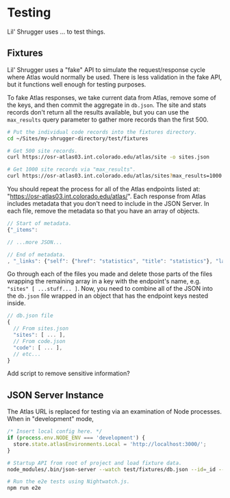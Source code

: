 # Testing 

Lil' Shrugger uses ... to test things.

## Fixtures

Lil' Shrugger uses a "fake" API to simulate the request/response cycle where Atlas would normally be used. There is less validation in the fake API, but it functions well enough for testing purposes.

To fake Atlas responses, we take current data from Atlas, remove some of the keys, and then commit the aggregate in `db.json`. The site and stats records don't return all the results available, but you can use the `max_results` query parameter to gather more records than the first 500. 

```bash
# Put the individual code records into the fixtures directory.
cd ~/Sites/my-shrugger-directory/test/fixtures

# Get 500 site records.
curl https://osr-atlas03.int.colorado.edu/atlas/site -o sites.json

# Get 1000 site records via "max_results".
curl https://osr-atlas03.int.colorado.edu/atlas/sites?max_results=1000 -o sites.json

```

You should repeat the process for all of the Atlas endpoints listed at: "https://osr-atlas03.int.colorado.edu/atlas/". Each response from Atlas includes metadata that you don't need to include in the JSON Server. In each file, remove the metadata so that you have an array of objects.

```js
// Start of metadata.
{"_items": 

// ...more JSON...

// End of metadata.
, "_links": {"self": {"href": "statistics", "title": "statistics"}, "last": {"href": "statistics?page=2", "title": "last page"}, "parent": {"href": "/", "title": "home"}, "next": {"href": "statistics?page=2", "title": "next page"}}, "_meta": {"max_results": 500, "total": 951, "page": 1}}
```

Go through each of the files you made and delete those parts of the files wrapping the remaining array in a key with the endpoint's name, e.g. `"sites" [ ...stuff... ]`. Now, you need to combine all of the JSON into the `db.json` file wrapped in an object that has the endpoint keys nested inside.

```js
// db.json file
{
  // From sites.json
  "sites": [ ... ],
  // From code.json
  "code": [ ... ],
  // etc...
}
```

Add script to remove sensitive information?

## JSON Server Instance

The Atlas URL is replaced for testing via an examination of Node processes. When in "development" mode, 

```js
/* Insert local config here. */
if (process.env.NODE_ENV === 'development') {
  store.state.atlasEnvironments.Local = 'http://localhost:3000/';
}

```

```bash
# Startup API from root of project and load fixture data.
node_modules/.bin/json-server --watch test/fixtures/db.json --id=_id --middlewares test/atlas-middleware.js --routes test/routes.json

# Run the e2e tests using Nightwatch.js.
npm run e2e
```